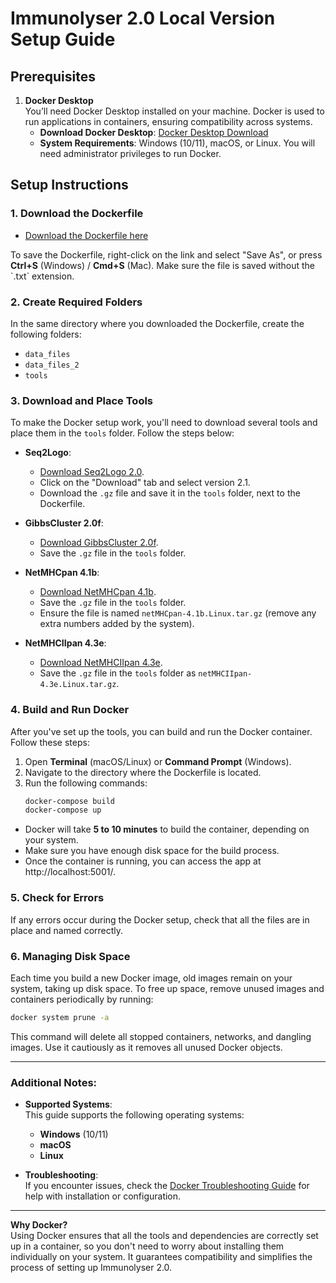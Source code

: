 # Immunolyser 2.0 Local Version Setup Guide

## Prerequisites

1. **Docker Desktop**\
   You’ll need Docker Desktop installed on your machine. Docker is used to run applications in containers, ensuring compatibility across systems.
   - **Download Docker Desktop**: [Docker Desktop Download](https://www.docker.com/products/docker-desktop)
   - **System Requirements**: Windows (10/11), macOS, or Linux. You will need administrator privileges to run Docker.

## Setup Instructions

### 1. **Download the Dockerfile**

- <a href="https://github.com/prmunday/Immunolyser/raw/develop/Dockerfile" download="Dockerfile" target="_blank">Download the Dockerfile here</a>
<p>To save the Dockerfile, right-click on the link and select "Save As", or press <strong>Ctrl+S</strong> (Windows) / <strong>Cmd+S</strong> (Mac). Make sure the file is saved without the `.txt` extension.</p>

### 2. **Create Required Folders**

In the same directory where you downloaded the Dockerfile, create the following folders:

- `data_files`
- `data_files_2`
- `tools`

### 3. **Download and Place Tools**

To make the Docker setup work, you'll need to download several tools and place them in the `tools` folder. Follow the steps below:

- **Seq2Logo**:

  - [Download Seq2Logo 2.0](https://services.healthtech.dtu.dk/services/Seq2Logo-2.0/).
  - Click on the "Download" tab and select version 2.1.
  - Download the `.gz` file and save it in the `tools` folder, next to the Dockerfile.

- **GibbsCluster 2.0f**:

  - [Download GibbsCluster 2.0f](https://services.healthtech.dtu.dk/cgi-bin/sw_request?software=gibbscluster\&version=2.0\&packageversion=2.0f\&platform=Linux).
  - Save the `.gz` file in the `tools` folder.

- **NetMHCpan 4.1b**:

  - [Download NetMHCpan 4.1b](https://services.healthtech.dtu.dk/cgi-bin/sw_request?software=netMHCpan\&version=4.1\&packageversion=4.1b\&platform=Linux).
  - Save the `.gz` file in the `tools` folder.
  - Ensure the file is named `netMHCpan-4.1b.Linux.tar.gz` (remove any extra numbers added by the system).

- **NetMHCIIpan 4.3e**:

  - [Download NetMHCIIpan 4.3e](https://services.healthtech.dtu.dk/cgi-bin/sw_request?software=netMHCIIpan\&version=4.3\&packageversion=4.3e\&platform=Linux).
  - Save the `.gz` file in the `tools` folder as `netMHCIIpan-4.3e.Linux.tar.gz`.

### 4. **Build and Run Docker**

After you've set up the tools, you can build and run the Docker container. Follow these steps:

1. Open **Terminal** (macOS/Linux) or **Command Prompt** (Windows).
2. Navigate to the directory where the Dockerfile is located.
3. Run the following commands:
   ```sh
   docker-compose build
   docker-compose up
   ```

- Docker will take **5 to 10 minutes** to build the container, depending on your system.
- Make sure you have enough disk space for the build process.
- Once the container is running, you can access the app at http://localhost:5001/.

### 5. **Check for Errors**

If any errors occur during the Docker setup, check that all the files are in place and named correctly.

### 6. **Managing Disk Space**

Each time you build a new Docker image, old images remain on your system, taking up disk space. To free up space, remove unused images and containers periodically by running:

```sh
docker system prune -a
```

This command will delete all stopped containers, networks, and dangling images. Use it cautiously as it removes all unused Docker objects.

---

### Additional Notes:

- **Supported Systems**:\
  This guide supports the following operating systems:

  - **Windows** (10/11)
  - **macOS**
  - **Linux**

- **Troubleshooting**:\
  If you encounter issues, check the [Docker Troubleshooting Guide](https://docs.docker.com/get-docker/) for help with installation or configuration.

---

**Why Docker?**\
Using Docker ensures that all the tools and dependencies are correctly set up in a container, so you don't need to worry about installing them individually on your system. It guarantees compatibility and simplifies the process of setting up Immunolyser 2.0.

